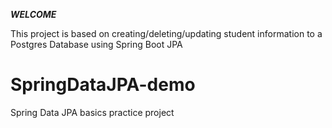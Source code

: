 ***WELCOME***

This project is based on creating/deleting/updating student information to a Postgres Database using Spring Boot JPA


# SpringDataJPA-demo
Spring Data JPA basics practice project

